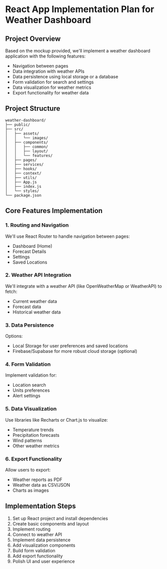 # React App Implementation Plan for Weather Dashboard

## Project Overview
Based on the mockup provided, we'll implement a weather dashboard application with the following features:
- Navigation between pages
- Data integration with weather APIs
- Data persistence using local storage or a database
- Form validation for search and settings
- Data visualization for weather metrics
- Export functionality for weather data

## Project Structure

```
weather-dashboard/
├── public/
├── src/
│   ├── assets/
│   │   └── images/
│   ├── components/
│   │   ├── common/
│   │   ├── layout/
│   │   └── features/
│   ├── pages/
│   ├── services/
│   ├── hooks/
│   ├── context/
│   ├── utils/
│   ├── App.js
│   ├── index.js
│   └── styles/
└── package.json
```

## Core Features Implementation

### 1. Routing and Navigation
We'll use React Router to handle navigation between pages:
- Dashboard (Home)
- Forecast Details
- Settings
- Saved Locations

### 2. Weather API Integration
We'll integrate with a weather API (like OpenWeatherMap or WeatherAPI) to fetch:
- Current weather data
- Forecast data
- Historical weather data

### 3. Data Persistence
Options:
- Local Storage for user preferences and saved locations
- Firebase/Supabase for more robust cloud storage (optional)

### 4. Form Validation
Implement validation for:
- Location search
- Units preferences
- Alert settings

### 5. Data Visualization
Use libraries like Recharts or Chart.js to visualize:
- Temperature trends
- Precipitation forecasts
- Wind patterns
- Other weather metrics

### 6. Export Functionality
Allow users to export:
- Weather reports as PDF
- Weather data as CSV/JSON
- Charts as images

## Implementation Steps

1. Set up React project and install dependencies
2. Create basic components and layout
3. Implement routing
4. Connect to weather API
5. Implement data persistence
6. Add visualization components
7. Build form validation
8. Add export functionality
9. Polish UI and user experience
